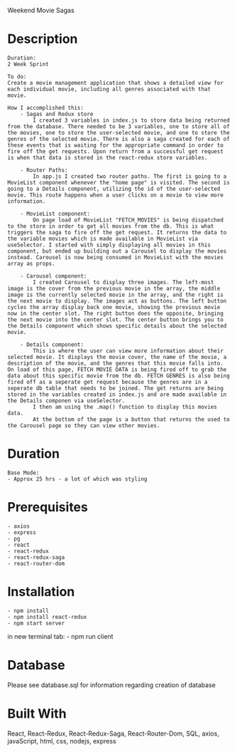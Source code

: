 Weekend Movie Sagas

# Description
    Duration: 
    2 Week Sprint
    
    To do: 
    Create a movie management application that shows a detailed view for each individual movie, including all genres associated with that movie.

    How I accomplished this:
        - Sagas and Redux store
            I created 3 variables in index.js to store data being returned from the database. There needed to be 3 variables, one to store all of the movies, one to store the user-selected movie, and one to store the genres of the selected movie. There is also a saga created for each of these events that is waiting for the appropriate command in order to fire off the get requests. Upon return from a successful get request is when that data is stored in the react-redux store variables. 
        
        - Router Paths:
            In app.js I created two router paths. The first is going to a MovieList component whenever the "home page" is visited. The second is going to a Details component, utilizing the id of the user-selected movie. This route happens when a user clicks on a movie to view more information.

        - MovieList component:
            On page load of MovieList "FETCH_MOVIES" is being dispatched to the store in order to get all movies from the db. This is what triggers the saga to fire off the get request. It returns the data to the variable movies which is made available in MovieList via useSelector. I started with simply displaying all movies in this component, but ended up building out a Carousel to display the movies instead. Carousel is now being consumed in MovieList with the movies array as props.

        - Carousel component:
            I created Carousel to display three images. The left-most image is the cover from the previous movie in the array, the middle image is the currently selected movie in the array, and the right is the next movie to display. The images act as buttons. The left button cycles the array display back one movie, showing the previous movie now in the center slot. The right button does the opposite, bringing the next movie into the center slot. The center button brings you to the Details component which shows specific details about the selected movie.

        - Details component:
            This is where the user can view more information about their selected movie. It displays the movie cover, the name of the movie, a description of the movie, and the genres that this movie falls into. On load of this page, FETCH MOVIE DATA is being fired off to grab the data about this specific movie from the db. FETCH GENRES is also being fired off as a seperate get request because the genres are in a seperate db table that needs to be joined. The get returns are being stored in the variables created in index.js and are made available in the Details componen via useSelector.
            I then am using the .map() function to display this movies data.
            At the bottom of the page is a button that returns the used to the Carousel page so they can view other movies. 

# Duration
    Base Mode:
    - Approx 25 hrs - a lot of which was styling

# Prerequisites
    - axios
    - express
    - pg
    - react
    - react-redux
    - react-redux-saga
    - react-router-dom

# Installation
    - npm install
    - npm install react-redux
    - npm start server
   
   in new terminal tab:
    - npm run client

# Database
Please see database.sql for information regarding creation of database

# Built With
React, React-Redux, React-Redux-Saga, React-Router-Dom, SQL, axios, javaScript, html, css, nodejs, express